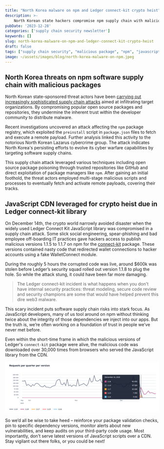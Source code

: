 ```yaml
---
title: "North Korea malware on npm and Ledger connect-kit crypto heist"
description: >-
    North Korean state hackers compromise npm supply chain with malicious packages; crypto thieves exploit Ledger Connect kit library published to npm, stealing $600k before detected; incident highlights risks of uncontrolled open source usage and need for better validation, monitoring of third party code.
pubDate: '2023-12-28'
categories: ['supply chain security newsletter']
keywords: []
slug: north-korea-malware-on-npm-and-ledger-connect-kit-crypto-heist
draft: false
tags: ["supply chain security", "malicious package", "npm", "javascript", "security"]
image: ~/assets/images/blog/north-korea-malware-on-npm.jpeg
---
```


## North Korea threats on npm software supply chain with malicious packages

North Korean state-sponsored threat actors have been [carrying out increasingly sophisticated supply chain attacks](https://medium.com/checkmarx-security/how-north-korea-is-compromising-supply-chains-df1532b29a49) aimed at infiltrating target organizations. By compromising popular open source packages and repositories, they undermine the inherent trust within the developer community to distribute malware.

Recent investigations uncovered an attack affecting the `npm` package registry, which exploited the `preinstall` script in `package.json` files to fetch and execute a remote payload. Further analysis linked this activity to the notorious North Korean Lazarus cybercrime group. The attack indicates North Korea's persisting efforts to evolve its cyber warfare capabilities by targeting software supply chains.

This supply chain attack leveraged various techniques including open source package poisoning through trusted repositories like GitHub and direct exploitation of package managers like `npm`. After gaining an initial foothold, the threat actors employed multi-stage malicious scripts and processes to eventually fetch and activate remote payloads, covering their tracks.

## JavaScript CDN leveraged for crypto heist due in Ledger connect-kit library

On December 14th, the crypto world narrowly avoided disaster when the widely used Ledger Connect Kit JavaScript library was compromised in a supply chain attack. Some slick social engineering, spear-phishing and bad employee off-boarding IT practices gave hackers access to publish malicious versions 1.1.5 to 1.1.7 on npm for the [connect-kit](https://www.npmjs.com/package/@ledgerhq/connect-kit) package. These versions contained nasty code that redirected wallet connections to hacker accounts using a fake WalletConnect module.

During the roughly 5 hours the corrupted code was live, around $600k was stolen before Ledger’s security squad rolled out version 1.1.8 to plug the hole. So while the attack stung, it could have been far more damaging.

> The Ledger connect-kit incident is what happens when you don't have internal security practices: threat modeling, secure code review and security champions are some that would have helped prevent this dire web3 malware.

This scary incident puts software supply chain risks into stark focus. As JavaScript developers, many of us tool around on npm without thinking twice about the integrity of those dependencies we inject into our apps. But the truth is, we’re often working on a foundation of trust in people we’ve never met before.

Even within the short-time frame in which the malicious versions of Ledger's `connect-kit` package were alive, the malicious code was downloaded over 30,000 times from browsers who served the JavaScript library from the CDN. 

![Ledger connect-kit downloads on jsdelivr CDN](/public/images/blog/connect-kit-on-jsdelivr-cdn.png)

So we’d all be wise to take heed – reinforce your package validation checks, pin to specific dependency versions, monitor alerts about new vulnerabilities, and keep audits on your third-party code usage. Most importantly, don't serve latest versions of JavaScript scripts over a CDN. Stay vigilant out there folks, or you could be next!



